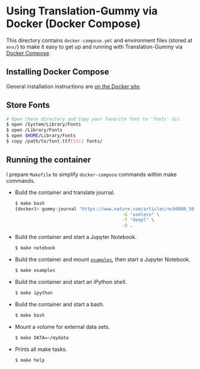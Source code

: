 # Using Translation-Gummy via Docker (Docker Compose)

This directory contains `docker-compose.yml` and environment files (stored at `env/`) to make it easy to get up and running with Translation-Gummy via [Docker Compose](https://docs.docker.com/compose/).

## Installing Docker Compose

General installation instructions are [on the Docker site](https://docs.docker.com/compose/install/).

## Store Fonts

```sh
# Open these directory and Copy your favorite font to 'fonts' dir.
$ open /System/Library/Fonts
$ open /Library/Fonts
$ open $HOME/Library/Fonts
$ copy /path/to/font.ttf[ttc] fonts/
```

## Running the container

I prepare `Makefile` to simplify `docker-compose` commands within make commands.

- Build the container and translate journal.
    ```sh
    $ make bash
    (docker)> gummy-journal "https://www.nature.com/articles/ncb0800_500" \
                                            -G "useless" \
                                            -T "deepl" \
                                            -O .
    ```
- Build the container and start a Jupyter Notebook.
    ```sh
    $ make notebook
    ```
- Build the container and mount [`examples`](https://nbviewer.jupyter.org/github/iwasakishuto/Translation-Gummy/blob/master/examples/), then start a Jupyter Notebook.
    ```sh
    $ make examples
    ```
- Build the container and start an iPython shell.
    ```sh
    $ make ipython
    ```
- Build the container and start a bash.
    ```sh
    $ make bash
    ```
- Mount a volume for external data sets.
    ```sh
    $ make DATA=~/mydata
    ```
- Prints all make tasks.
    ```sh
    $ make help
    ```